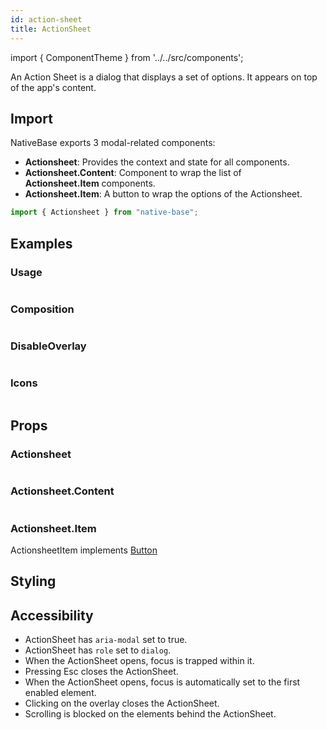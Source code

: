 ```yaml
---
id: action-sheet
title: ActionSheet
---
```


import { ComponentTheme } from '../../src/components';

An Action Sheet is a dialog that displays a set of options. It appears on top of the app's content.

## Import

NativeBase exports 3 modal-related components:

- **Actionsheet**: Provides the context and state for all components.
- **Actionsheet.Content**: Component to wrap the list of **Actionsheet.Item** components.
- **Actionsheet.Item**: A button to wrap the options of the Actionsheet.

```jsx
import { Actionsheet } from "native-base";
```

## Examples

### Usage

```ComponentSnackPlayer path=components,composites,Actionsheet,Usage.tsx

```

### Composition

```ComponentSnackPlayer path=components,composites,Actionsheet,Composition.tsx

```

### DisableOverlay

```ComponentSnackPlayer path=components,composites,Actionsheet,DisableOverlay.tsx

```

### Icons

```ComponentSnackPlayer path=components,composites,Actionsheet,Icon.tsx

```

## Props

### Actionsheet

```ComponentPropTable path=composites,Actionsheet,Actionsheet.tsx

```

### Actionsheet.Content

```ComponentPropTable path=composites,Actionsheet,ActionsheetContent.tsx

```

### Actionsheet.Item

ActionsheetItem implements [Button](button#h2-props)

## Styling

<ComponentTheme name="actionsheet" />

## Accessibility

- ActionSheet has `aria-modal` set to true.
- ActionSheet has `role` set to `dialog`.
- When the ActionSheet opens, focus is trapped within it.
- Pressing Esc closes the ActionSheet.
- When the ActionSheet opens, focus is automatically set to the first enabled element.
- Clicking on the overlay closes the ActionSheet.
- Scrolling is blocked on the elements behind the ActionSheet.
